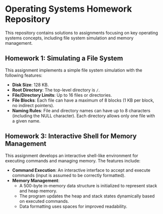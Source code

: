 # Operating Systems Homework Repository  

This repository contains solutions to assignments focusing on key operating systems concepts, including file system simulation and memory management.  

## Homework 1: Simulating a File System  
This assignment implements a simple file system simulation with the following features:  
- **Disk Size**: 128 KB.  
- **Root Directory**: The top-level directory is `/`.  
- **File/Directory Limits**: Up to 16 files or directories.  
- **File Blocks**: Each file can have a maximum of 8 blocks (1 KB per block, no indirect pointers).  
- **Naming Rules**: File and directory names can have up to 8 characters (including the NULL character). Each directory allows only one file with a given name.  

## Homework 3: Interactive Shell for Memory Management  
This assignment develops an interactive shell-like environment for executing commands and managing memory. The features include:  
- **Command Execution**: An interactive interface to accept and execute commands (input is assumed to be correctly formatted).  
- **Memory Management**:  
  - A 500-byte in-memory data structure is initialized to represent stack and heap memory.  
  - The program updates the heap and stack states dynamically based on executed commands.  
  - Data formatting uses spaces for improved readability.  

